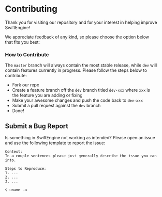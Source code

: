 # Contributing

Thank you for visiting our repository and for your interest in helping improve SwiftEngine!

We appreciate feedback of any kind, so please choose the option below that fits you best:

### How to Contribute

The `master` branch will always contain the most stable release, while `dev` will contain features currently in progress. Please follow the steps below to contribute:

- Fork our repo
- Create a feature branch off the `dev` branch titled `dev-xxx` where `xxx` is the feature you are adding or fixing
- Make your awesome changes and push the code back to `dev-xxx`
- Submit a pull request against the `dev` branch
- Done!

## Submit a Bug Report

Is something in SwiftEngine not working as intended? Please open an issue and use the following template to report the issue:

```
Context:
In a couple sentences please just generally describe the issue you ran into.

Steps to Reproduce:
1. ...
2. ...
3. ...

$ uname -a 

```